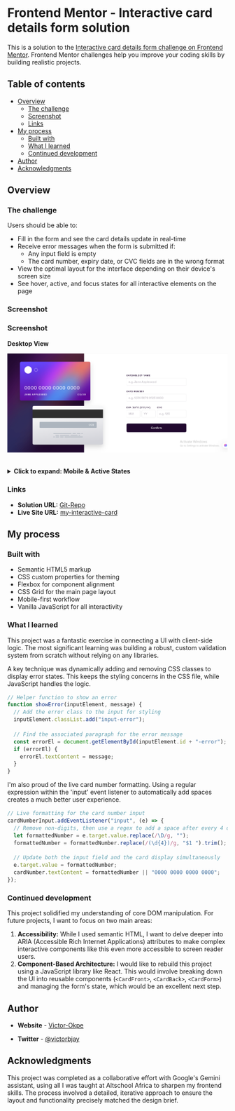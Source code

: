 # Frontend Mentor - Interactive card details form solution

This is a solution to the [Interactive card details form challenge on Frontend Mentor](https://www.frontendmentor.io/challenges/interactive-card-details-form-XpS8cKZDWw). Frontend Mentor challenges help you improve your coding skills by building realistic projects.

## Table of contents

- [Overview](#overview)
  - [The challenge](#the-challenge)
  - [Screenshot](#screenshot)
  - [Links](#links)
- [My process](#my-process)
  - [Built with](#built-with)
  - [What I learned](#what-i-learned)
  - [Continued development](#continued-development)
- [Author](#author)
- [Acknowledgments](#acknowledgments)

## Overview

### The challenge

Users should be able to:

- Fill in the form and see the card details update in real-time
- Receive error messages when the form is submitted if:
  - Any input field is empty
  - The card number, expiry date, or CVC fields are in the wrong format
- View the optimal layout for the interface depending on their device's screen size
- See hover, active, and focus states for all interactive elements on the page

### Screenshot

### Screenshot

**Desktop View**

![Desktop view of the project](./images/Screenshot.png)

<br>

<details>
  <summary><strong>Click to expand: Mobile & Active States</strong></summary>
  <br>
  <table>
    <tr>
      <td><img src="./images/mobile3.jpg" alt="Active State on Mobile" width="375"></td>
      <td><img src="./images/mobile1.jpg" alt="Mobile View with Completed State" width="375"></td>
    </tr>
    <tr>
      <td><img src="./images/mobile2.jpg" alt="Mobile View with Keyboard" width="375"></td>
      <td><img src="./images/mobile4.jpg" alt="Mobile View with Validation Errors" width="375"></td>
    </tr>
  </table>
</details>

### Links

- **Solution URL:** [Git-Repo](https://github.com/Victorbjay/my-interactive-card)
- **Live Site URL:** [my-interactive-card](https://my-interactive-card-two.vercel.app/)

## My process

### Built with

- Semantic HTML5 markup
- CSS custom properties for theming
- Flexbox for component alignment
- CSS Grid for the main page layout
- Mobile-first workflow
- Vanilla JavaScript for all interactivity

### What I learned

This project was a fantastic exercise in connecting a UI with client-side logic. The most significant learning was building a robust, custom validation system from scratch without relying on any libraries.

A key technique was dynamically adding and removing CSS classes to display error states. This keeps the styling concerns in the CSS file, while JavaScript handles the logic.

```js
// Helper function to show an error
function showError(inputElement, message) {
  // Add the error class to the input for styling
  inputElement.classList.add("input-error");

  // Find the associated paragraph for the error message
  const errorEl = document.getElementById(inputElement.id + "-error");
  if (errorEl) {
    errorEl.textContent = message;
  }
}
```

I'm also proud of the live card number formatting. Using a regular expression within the 'input' event listener to automatically add spaces creates a much better user experience.

```js
// Live formatting for the card number input
cardNumberInput.addEventListener("input", (e) => {
  // Remove non-digits, then use a regex to add a space after every 4 digits
  let formattedNumber = e.target.value.replace(/\D/g, "");
  formattedNumber = formattedNumber.replace(/(\d{4})/g, "$1 ").trim();

  // Update both the input field and the card display simultaneously
  e.target.value = formattedNumber;
  cardNumber.textContent = formattedNumber || "0000 0000 0000 0000";
});
```

### Continued development

This project solidified my understanding of core DOM manipulation. For future projects, I want to focus on two main areas:

1.  **Accessibility:** While I used semantic HTML, I want to delve deeper into ARIA (Accessible Rich Internet Applications) attributes to make complex interactive components like this even more accessible to screen reader users.
2.  **Component-Based Architecture:** I would like to rebuild this project using a JavaScript library like React. This would involve breaking down the UI into reusable components (`<CardFront>`, `<CardBack>`, `<CardForm>`) and managing the form's state, which would be an excellent next step.

## Author

- **Website** - [Victor-Okpe](https://github.com/Victorbjay)

- **Twitter** - [@victorbjay](https://www.twitter.com/victorbjay)

## Acknowledgments

This project was completed as a collaborative effort with Google's Gemini assistant, using all I was taught at Altschool Africa to sharpen my frontend skills. The process involved a detailed, iterative approach to ensure the layout and functionality precisely matched the design brief.
